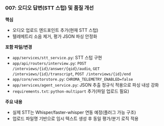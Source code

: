 ### 007: 오디오 답변(STT 스텁) 및 품질 개선

**핵심**
- 오디오 업로드 엔드포인트 추가(현재 STT 스텁)
- 텔레메트리 소음 제거, 평가 JSON 파싱 안정화

**포함 파일/변경**
- `app/services/stt_service.py`: STT 스텁 구현
- `app/api/routers/interview.py`: `POST /interviews/{id}/answer/{qid}/audio`, `GET /interviews/{id}/transcript`, `POST /interviews/{id}/end`
- `app/core/vectorstore.py`: `CHROMA_TELEMETRY_ENABLED=false`
- `app/services/agent_service.py`: JSON 추출 정규식 적용으로 파싱 내성 강화
- `requirements.txt`: `python-multipart` 추가(파일 업로드 필요)

**주요 내용**
- 실제 STT는 Whisper/faster-whisper 연동 예정(플러그 가능 구조)
- 업로드 파일명 기반으로 임시 텍스트 생성 후 동일 평가/분기 로직 적용


